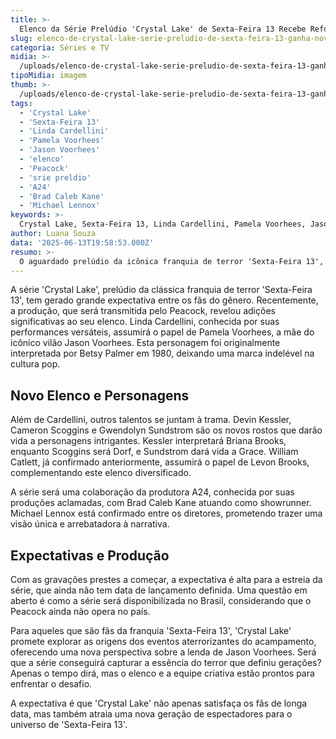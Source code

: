 ```yaml
---
title: >-
  Elenco da Série Prelúdio 'Crystal Lake' de Sexta-Feira 13 Recebe Reforços Estelares
slug: elenco-de-crystal-lake-serie-preludio-de-sexta-feira-13-ganha-novos-nomes
categoria: Séries e TV
midia: >-
  /uploads/elenco-de-crystal-lake-serie-preludio-de-sexta-feira-13-ganha-novos-nomes-thumb.webp
tipoMidia: imagem
thumb: >-
  /uploads/elenco-de-crystal-lake-serie-preludio-de-sexta-feira-13-ganha-novos-nomes-thumb.webp
tags:
  - 'Crystal Lake'
  - 'Sexta-Feira 13'
  - 'Linda Cardellini'
  - 'Pamela Voorhees'
  - 'Jason Voorhees'
  - 'elenco'
  - 'Peacock'
  - 'srie preldio'
  - 'A24'
  - 'Brad Caleb Kane'
  - 'Michael Lennox'
keywords: >-
  Crystal Lake, Sexta-Feira 13, Linda Cardellini, Pamela Voorhees, Jason Voorhees, elenco, Peacock, série prelúdio, A24, Brad Caleb Kane, Michael Lennox
author: Luana Souza
data: '2025-06-13T19:58:53.000Z'
resumo: >-
  O aguardado prelúdio da icônica franquia de terror 'Sexta-Feira 13', intitulado 'Crystal Lake', anuncia Linda Cardellini como protagonista ao lado de novos nomes no elenco.
---
```


A série 'Crystal Lake', prelúdio da clássica franquia de terror 'Sexta-Feira 13', tem gerado grande expectativa entre os fãs do gênero. Recentemente, a produção, que será transmitida pelo Peacock, revelou adições significativas ao seu elenco. Linda Cardellini, conhecida por suas performances versáteis, assumirá o papel de Pamela Voorhees, a mãe do icônico vilão Jason Voorhees. Esta personagem foi originalmente interpretada por Betsy Palmer em 1980, deixando uma marca indelével na cultura pop.

## Novo Elenco e Personagens

Além de Cardellini, outros talentos se juntam à trama. Devin Kessler, Cameron Scoggins e Gwendolyn Sundstrom são os novos rostos que darão vida a personagens intrigantes. Kessler interpretará Briana Brooks, enquanto Scoggins será Dorf, e Sundstrom dará vida a Grace. William Catlett, já confirmado anteriormente, assumirá o papel de Levon Brooks, complementando este elenco diversificado.

A série será uma colaboração da produtora A24, conhecida por suas produções aclamadas, com Brad Caleb Kane atuando como showrunner. Michael Lennox está confirmado entre os diretores, prometendo trazer uma visão única e arrebatadora à narrativa.

## Expectativas e Produção

Com as gravações prestes a começar, a expectativa é alta para a estreia da série, que ainda não tem data de lançamento definida. Uma questão em aberto é como a série será disponibilizada no Brasil, considerando que o Peacock ainda não opera no país.

Para aqueles que são fãs da franquia 'Sexta-Feira 13', 'Crystal Lake' promete explorar as origens dos eventos aterrorizantes do acampamento, oferecendo uma nova perspectiva sobre a lenda de Jason Voorhees. Será que a série conseguirá capturar a essência do terror que definiu gerações? Apenas o tempo dirá, mas o elenco e a equipe criativa estão prontos para enfrentar o desafio.

A expectativa é que 'Crystal Lake' não apenas satisfaça os fãs de longa data, mas também atraia uma nova geração de espectadores para o universo de 'Sexta-Feira 13'.
